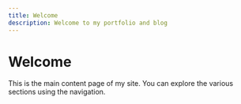 ```yaml
---
title: Welcome
description: Welcome to my portfolio and blog
---
```


# Welcome

This is the main content page of my site. You can explore the various sections using the navigation.